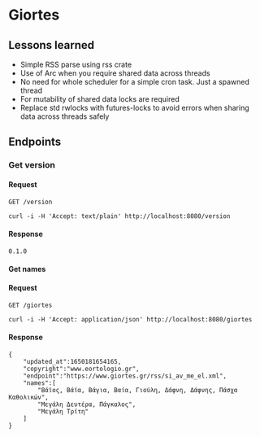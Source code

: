 # Giortes

## Lessons learned

* Simple RSS parse using rss crate
* Use of Arc when you require shared data across threads
* No need for whole scheduler for a simple cron task. Just a spawned thread
* For mutability of shared data locks are required
* Replace std rwlocks with futures-locks to avoid errors when sharing data across threads safely

## Endpoints

### Get version

#### Request

`GET /version`

    curl -i -H 'Accept: text/plain' http://localhost:8080/version

#### Response

    0.1.0

#### Get names

#### Request

`GET /giortes`

    curl -i -H 'Accept: application/json' http://localhost:8080/giortes

#### Response

    {
        "updated_at":1650181654165,
        "copyright":"www.eortologio.gr",
        "endpoint":"https://www.giortes.gr/rss/si_av_me_el.xml",
        "names":[
            "Βάϊος, Βάϊα, Βάγια, Βαία, Γιούλη, Δάφνη, Δάφνης, Πάσχα Καθολικών",
            "Μεγάλη Δευτέρα, Πάγκαλος",
            "Μεγάλη Τρίτη"
        ]
    }

